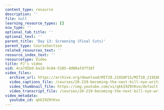 ```yaml
---
content_type: resource
description: ''
file: null
learning_resource_types: []
ocw_type: ''
optional_tab_title: ''
optional_text: ''
parent_title: 'Day 13: Screening (Final Cuts)'
parent_type: CourseSection
related_resources_text: ''
resource_index_text: ''
resourcetype: Video
title: PJ's video
uid: 4ca7d5bd-ba1d-9c84-5105-dd00afd7f16f
video_files:
  archive_url: https://archive.org/download/MIT20.219IAP15/MIT20_219IAP15_D13N_300k.mp4
  video_captions_file: /courses/20-219-becoming-the-next-bill-nye-writing-and-hosting-the-educational-show-january-iap-2015/aa720972470e5262a77a574aaed2aa5e_qkkI9Z9tKvo.vtt
  video_thumbnail_file: https://img.youtube.com/vi/qkkI9Z9tKvo/default.jpg
  video_transcript_file: /courses/20-219-becoming-the-next-bill-nye-writing-and-hosting-the-educational-show-january-iap-2015/8305d14d956bb8d515c7117ecb1db730_qkkI9Z9tKvo.pdf
video_metadata:
  youtube_id: qkkI9Z9tKvo
---
```

